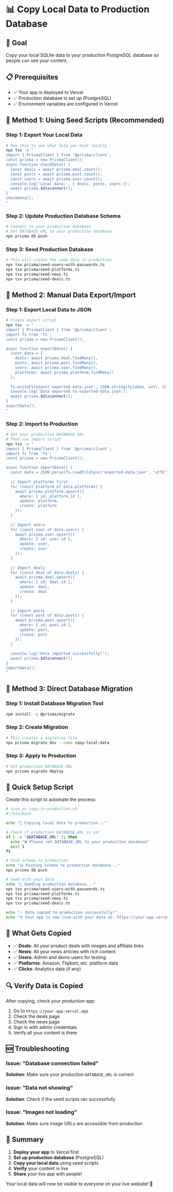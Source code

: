 # 📊 Copy Local Data to Production Database

## 🎯 Goal
Copy your local SQLite data to your production PostgreSQL database so people can see your content.

## 📋 Prerequisites
- ✅ Your app is deployed to Vercel
- ✅ Production database is set up (PostgreSQL)
- ✅ Environment variables are configured in Vercel

## 🔄 Method 1: Using Seed Scripts (Recommended)

### Step 1: Export Your Local Data
```bash
# Run this to see what data you have locally
npx tsx -e "
import { PrismaClient } from '@prisma/client';
const prisma = new PrismaClient();
async function checkData() {
  const deals = await prisma.deal.count();
  const posts = await prisma.post.count();
  const users = await prisma.user.count();
  console.log('Local data:', { deals, posts, users });
  await prisma.$disconnect();
}
checkData();
"
```

### Step 2: Update Production Database Schema
```bash
# Connect to your production database
# Set DATABASE_URL to your production database
npx prisma db push
```

### Step 3: Seed Production Database
```bash
# This will create the same data in production
npx tsx prisma/seed-users-with-passwords.ts
npx tsx prisma/seed-platforms.ts
npx tsx prisma/seed-news.ts
npx tsx prisma/seed-deals.ts
```

## 🔄 Method 2: Manual Data Export/Import

### Step 1: Export Local Data to JSON
```bash
# Create export script
npx tsx -e "
import { PrismaClient } from '@prisma/client';
import fs from 'fs';
const prisma = new PrismaClient();

async function exportData() {
  const data = {
    deals: await prisma.deal.findMany(),
    posts: await prisma.post.findMany(),
    users: await prisma.user.findMany(),
    platforms: await prisma.platform.findMany()
  };
  
  fs.writeFileSync('exported-data.json', JSON.stringify(data, null, 2));
  console.log('Data exported to exported-data.json');
  await prisma.$disconnect();
}
exportData();
"
```

### Step 2: Import to Production
```bash
# Set your production DATABASE_URL
# Then run import script
npx tsx -e "
import { PrismaClient } from '@prisma/client';
import fs from 'fs';
const prisma = new PrismaClient();

async function importData() {
  const data = JSON.parse(fs.readFileSync('exported-data.json', 'utf8'));
  
  // Import platforms first
  for (const platform of data.platforms) {
    await prisma.platform.upsert({
      where: { id: platform.id },
      update: platform,
      create: platform
    });
  }
  
  // Import users
  for (const user of data.users) {
    await prisma.user.upsert({
      where: { id: user.id },
      update: user,
      create: user
    });
  }
  
  // Import deals
  for (const deal of data.deals) {
    await prisma.deal.upsert({
      where: { id: deal.id },
      update: deal,
      create: deal
    });
  }
  
  // Import posts
  for (const post of data.posts) {
    await prisma.post.upsert({
      where: { id: post.id },
      update: post,
      create: post
    });
  }
  
  console.log('Data imported successfully!');
  await prisma.$disconnect();
}
importData();
"
```

## 🔄 Method 3: Direct Database Migration

### Step 1: Install Database Migration Tool
```bash
npm install -g @prisma/migrate
```

### Step 2: Create Migration
```bash
# This creates a migration file
npx prisma migrate dev --name copy-local-data
```

### Step 3: Apply to Production
```bash
# Set production DATABASE_URL
npx prisma migrate deploy
```

## 🚀 Quick Setup Script

Create this script to automate the process:

```bash
# save as copy-to-production.sh
#!/bin/bash

echo "🔄 Copying local data to production..."

# Check if production DATABASE_URL is set
if [ -z "$DATABASE_URL" ]; then
  echo "❌ Please set DATABASE_URL to your production database"
  exit 1
fi

# Push schema to production
echo "📊 Pushing schema to production database..."
npx prisma db push

# Seed with your data
echo "🌱 Seeding production database..."
npx tsx prisma/seed-users-with-passwords.ts
npx tsx prisma/seed-platforms.ts
npx tsx prisma/seed-news.ts
npx tsx prisma/seed-deals.ts

echo "✅ Data copied to production successfully!"
echo "🌐 Your app is now live with your data at: https://your-app.vercel.app"
```

## 🎯 What Gets Copied

- ✅ **Deals**: All your product deals with images and affiliate links
- ✅ **News**: All your news articles with rich content
- ✅ **Users**: Admin and demo users for testing
- ✅ **Platforms**: Amazon, Flipkart, etc. platform data
- ✅ **Clicks**: Analytics data (if any)

## 🔍 Verify Data is Copied

After copying, check your production app:
1. Go to `https://your-app.vercel.app`
2. Check the deals page
3. Check the news page
4. Sign in with admin credentials
5. Verify all your content is there

## 🆘 Troubleshooting

### Issue: "Database connection failed"
**Solution**: Make sure your production `DATABASE_URL` is correct

### Issue: "Data not showing"
**Solution**: Check if the seed scripts ran successfully

### Issue: "Images not loading"
**Solution**: Make sure image URLs are accessible from production

## 📝 Summary

1. **Deploy your app** to Vercel first
2. **Set up production database** (PostgreSQL)
3. **Copy your local data** using seed scripts
4. **Verify** your content is live
5. **Share** your live app with people!

Your local data will now be visible to everyone on your live website! 🎉

